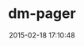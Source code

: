 ---
layout: post
title:  "dm-pager"
repo:   "visionmedia/dm-pagination"
date:   2015-02-18 17:10:48
gemurl: http://github.com/visionmedia/dm-pagination
---